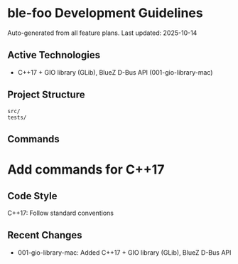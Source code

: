# ble-foo Development Guidelines

Auto-generated from all feature plans. Last updated: 2025-10-14

## Active Technologies

- C++17 + GIO library (GLib), BlueZ D-Bus API (001-gio-library-mac)

## Project Structure

```
src/
tests/
```

## Commands

# Add commands for C++17

## Code Style

C++17: Follow standard conventions

## Recent Changes

- 001-gio-library-mac: Added C++17 + GIO library (GLib), BlueZ D-Bus API

<!-- MANUAL ADDITIONS START -->
<!-- MANUAL ADDITIONS END -->
